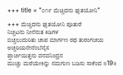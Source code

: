 +++
title = "೦೧೯ ಮೆಚ್ಚಿದನು ಘೃತಯೋನಿ"

+++
ಮೆಚ್ಚಿದನು ಘೃತಯೋನಿ ಪೂತುರೆ  
ನಿಚ್ಚಟನು ನೀನೆನುತ ಕಿಡಿಗಳ  
ಬಿಚ್ಚಲುದುರಿತು ಚಾಪ ಮಾರ್ಗಣ ರಥ ತುರಂಗಚಯ   
ಅಚ್ಚರಿಯನೇನೆಂಬೆನೈಸ  
ಪ್ತಾರ್ಚಿಯಿತ್ತನು ವನವನಿಂದ್ರನ   
ಮುಚ್ಚು ಮರೆಯೇಕಿನ್ನು ನಮಗುಣ ಬಡಿಸು ಸಾಕೆಂದ     ॥19॥